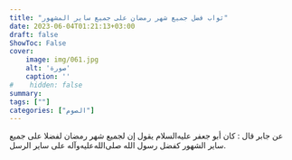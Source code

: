 ```yaml
---
title: "ثواب فضل جميع شهر رمضان على جميع ساير المشهور"
date: 2023-06-04T01:21:13+03:00
draft: false
ShowToc: False
cover:
    image: img/061.jpg
    alt: 'صورة'
    caption: ''
#    hidden: false
summary: 
tags: [""]
categories: ["الصوم"]
---
```

عن جابر قال : كان
أبو جعفر عليه‌السلام يقول إن لجميع شهر رمضان لفضلا على جميع ساير الشهور
كفضل رسول الله صلى‌الله‌عليه‌وآله على ساير الرسل.

